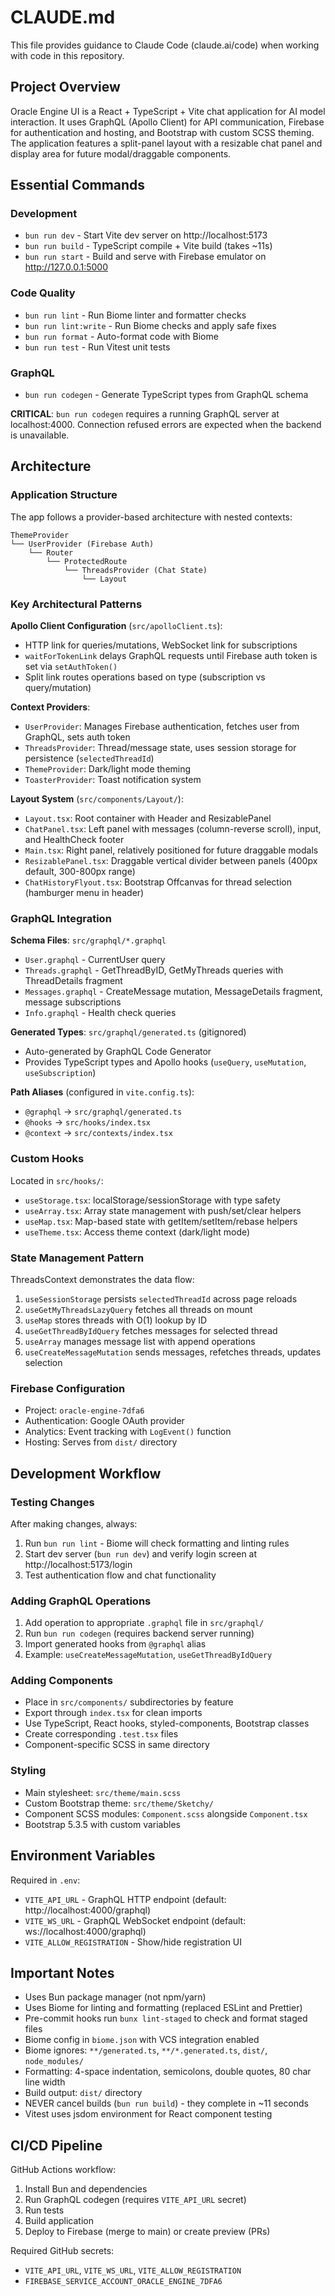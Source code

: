 # CLAUDE.md

This file provides guidance to Claude Code (claude.ai/code) when working with code in this repository.

## Project Overview

Oracle Engine UI is a React + TypeScript + Vite chat application for AI model interaction. It uses GraphQL (Apollo Client) for API communication, Firebase for authentication and hosting, and Bootstrap with custom SCSS theming. The application features a split-panel layout with a resizable chat panel and display area for future modal/draggable components.

## Essential Commands

### Development
- `bun run dev` - Start Vite dev server on http://localhost:5173
- `bun run build` - TypeScript compile + Vite build (takes ~11s)
- `bun run start` - Build and serve with Firebase emulator on http://127.0.0.1:5000

### Code Quality
- `bun run lint` - Run Biome linter and formatter checks
- `bun run lint:write` - Run Biome checks and apply safe fixes
- `bun run format` - Auto-format code with Biome
- `bun run test` - Run Vitest unit tests

### GraphQL
- `bun run codegen` - Generate TypeScript types from GraphQL schema

**CRITICAL**: `bun run codegen` requires a running GraphQL server at localhost:4000. Connection refused errors are expected when the backend is unavailable.

## Architecture

### Application Structure

The app follows a provider-based architecture with nested contexts:

```
ThemeProvider
└── UserProvider (Firebase Auth)
    └── Router
        └── ProtectedRoute
            └── ThreadsProvider (Chat State)
                └── Layout
```

### Key Architectural Patterns

**Apollo Client Configuration** (`src/apolloClient.ts`):
- HTTP link for queries/mutations, WebSocket link for subscriptions
- `waitForTokenLink` delays GraphQL requests until Firebase auth token is set via `setAuthToken()`
- Split link routes operations based on type (subscription vs query/mutation)

**Context Providers**:
- `UserProvider`: Manages Firebase authentication, fetches user from GraphQL, sets auth token
- `ThreadsProvider`: Thread/message state, uses session storage for persistence (`selectedThreadId`)
- `ThemeProvider`: Dark/light mode theming
- `ToasterProvider`: Toast notification system

**Layout System** (`src/components/Layout/`):
- `Layout.tsx`: Root container with Header and ResizablePanel
- `ChatPanel.tsx`: Left panel with messages (column-reverse scroll), input, and HealthCheck footer
- `Main.tsx`: Right panel, relatively positioned for future draggable modals
- `ResizablePanel.tsx`: Draggable vertical divider between panels (400px default, 300-800px range)
- `ChatHistoryFlyout.tsx`: Bootstrap Offcanvas for thread selection (hamburger menu in header)

### GraphQL Integration

**Schema Files**: `src/graphql/*.graphql`
- `User.graphql` - CurrentUser query
- `Threads.graphql` - GetThreadByID, GetMyThreads queries with ThreadDetails fragment
- `Messages.graphql` - CreateMessage mutation, MessageDetails fragment, message subscriptions
- `Info.graphql` - Health check queries

**Generated Types**: `src/graphql/generated.ts` (gitignored)
- Auto-generated by GraphQL Code Generator
- Provides TypeScript types and Apollo hooks (`useQuery`, `useMutation`, `useSubscription`)

**Path Aliases** (configured in `vite.config.ts`):
- `@graphql` → `src/graphql/generated.ts`
- `@hooks` → `src/hooks/index.tsx`
- `@context` → `src/contexts/index.tsx`

### Custom Hooks

Located in `src/hooks/`:
- `useStorage.tsx`: localStorage/sessionStorage with type safety
- `useArray.tsx`: Array state management with push/set/clear helpers
- `useMap.tsx`: Map-based state with getItem/setItem/rebase helpers
- `useTheme.tsx`: Access theme context (dark/light mode)

### State Management Pattern

ThreadsContext demonstrates the data flow:
1. `useSessionStorage` persists `selectedThreadId` across page reloads
2. `useGetMyThreadsLazyQuery` fetches all threads on mount
3. `useMap` stores threads with O(1) lookup by ID
4. `useGetThreadByIdQuery` fetches messages for selected thread
5. `useArray` manages message list with append operations
6. `useCreateMessageMutation` sends messages, refetches threads, updates selection

### Firebase Configuration

- Project: `oracle-engine-7dfa6`
- Authentication: Google OAuth provider
- Analytics: Event tracking with `LogEvent()` function
- Hosting: Serves from `dist/` directory

## Development Workflow

### Testing Changes

After making changes, always:
1. Run `bun run lint` - Biome will check formatting and linting rules
2. Start dev server (`bun run dev`) and verify login screen at http://localhost:5173/login
3. Test authentication flow and chat functionality

### Adding GraphQL Operations

1. Add operation to appropriate `.graphql` file in `src/graphql/`
2. Run `bun run codegen` (requires backend server running)
3. Import generated hooks from `@graphql` alias
4. Example: `useCreateMessageMutation`, `useGetThreadByIdQuery`

### Adding Components

- Place in `src/components/` subdirectories by feature
- Export through `index.tsx` for clean imports
- Use TypeScript, React hooks, styled-components, Bootstrap classes
- Create corresponding `.test.tsx` files
- Component-specific SCSS in same directory

### Styling

- Main stylesheet: `src/theme/main.scss`
- Custom Bootstrap theme: `src/theme/Sketchy/`
- Component SCSS modules: `Component.scss` alongside `Component.tsx`
- Bootstrap 5.3.5 with custom variables

## Environment Variables

Required in `.env`:
- `VITE_API_URL` - GraphQL HTTP endpoint (default: http://localhost:4000/graphql)
- `VITE_WS_URL` - GraphQL WebSocket endpoint (default: ws://localhost:4000/graphql)
- `VITE_ALLOW_REGISTRATION` - Show/hide registration UI

## Important Notes

- Uses Bun package manager (not npm/yarn)
- Uses Biome for linting and formatting (replaced ESLint and Prettier)
- Pre-commit hooks run `bunx lint-staged` to check and format staged files
- Biome config in `biome.json` with VCS integration enabled
- Biome ignores: `**/generated.ts`, `**/*.generated.ts`, `dist/`, `node_modules/`
- Formatting: 4-space indentation, semicolons, double quotes, 80 char line width
- Build output: `dist/` directory
- NEVER cancel builds (`bun run build`) - they complete in ~11 seconds
- Vitest uses jsdom environment for React component testing

## CI/CD Pipeline

GitHub Actions workflow:
1. Install Bun and dependencies
2. Run GraphQL codegen (requires `VITE_API_URL` secret)
3. Run tests
4. Build application
5. Deploy to Firebase (merge to main) or create preview (PRs)

Required GitHub secrets:
- `VITE_API_URL`, `VITE_WS_URL`, `VITE_ALLOW_REGISTRATION`
- `FIREBASE_SERVICE_ACCOUNT_ORACLE_ENGINE_7DFA6`
